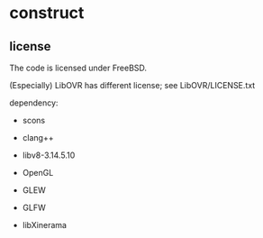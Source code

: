 construct
==========






license
----------
The code is licensed under FreeBSD.

(Especially) LibOVR has different license; see LibOVR/LICENSE.txt


dependency:

* scons
* clang++

* libv8-3.14.5.10
* OpenGL
* GLEW
* GLFW
* libXinerama
